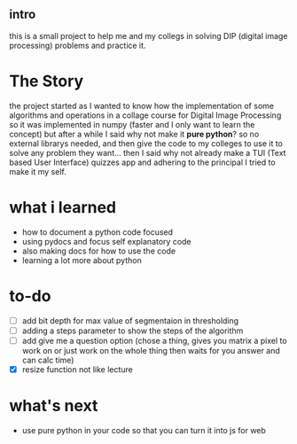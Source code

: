## intro

this is a small project to help me and my collegs in solving DIP (digital image processing) problems and practice it.

# The Story

the project started as I wanted to know how the implementation of some algorithms and operations in a collage course for Digital Image Processing so it was implemented in numpy (faster and I only want to learn the concept) but after a while I said why not make it **pure python**? so no external librarys needed, and then give the code to my colleges to use it to solve any problem they want... then I said why not already make a TUI (Text based User Interface) quizzes app and adhering to the principal I tried to make it my self.

# what i learned
- how to document a python code focused
- using pydocs and focus self explanatory code
- also making docs for how to use the code
- learning a lot more about python

# to-do
-   [ ] add bit depth for max value of segmentaion in thresholding
-   [ ] adding a steps parameter to show the steps of the algorithm
-   [ ] add give me a question option (chose a thing, gives you matrix a pixel to work on or just work on the whole thing then waits for you answer and can calc time)
-   [x] resize function not like lecture

# what's next

-   use pure python in your code so that you can turn it into js for web
